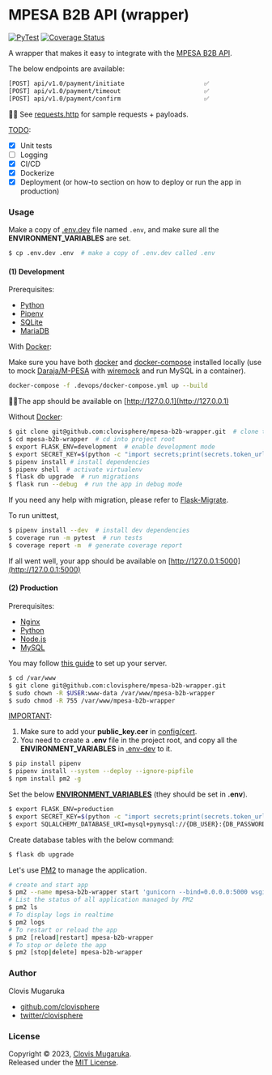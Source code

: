 # MPESA B2B API (wrapper)

[![PyTest](https://github.com/clovisphere/mpesa-b2b-wrapper/actions/workflows/pytest.yml/badge.svg?branch=main)](https://github.com/clovisphere/mpesa-b2b-wrapper/actions/workflows/pytest.yml)
[![Coverage Status](https://coveralls.io/repos/github/clovisphere/mpesa-b2b-wrapper/badge.svg)](https://coveralls.io/github/clovisphere/mpesa-b2b-wrapper)

A wrapper that makes it easy to integrate with the [MPESA B2B API](https://developer.safaricom.co.ke/Documentation).

The below endpoints are available:

```bash
[POST] api/v1.0/payment/initiate                      ✅
[POST] api/v1.0/payment/timeout                       ✅
[POST] api/v1.0/payment/confirm                       ✅
````

☝🏽 See [requests.http](requests.http) for sample requests + payloads.

<u>TODO</u>:

- [x] Unit tests
- [ ] Logging
- [x] CI/CD
- [x] Dockerize
- [x] Deployment (or how-to section on how to deploy or run the app in production)

### Usage

Make a copy of [.env.dev](.env.dev) file named `.env`, and make sure all the **ENVIRONMENT_VARIABLES** are set.

```bash
$ cp .env.dev .env  # make a copy of .env.dev called .env
```

#### (1) Development

Prerequisites:

- [Python](https://www.python.org/downloads/release/python-3112/)
- [Pipenv](https://pipenv.pypa.io/en/latest/)
- [SQLite](https://www.sqlite.org/index.html)
- [MariaDB](https://mariadb.org)

With [Docker](https://www.docker.com/):

Make sure you have both [docker](https://www.docker.com/) and 
[docker-compose](https://docs.docker.com/compose/) installed locally 
(use to mock [Daraja/M-PESA](https://developer.safaricom.co.ke) with [wiremock](https://wiremock.org) 
and run MySQL in a container).

```bash
docker-compose -f .devops/docker-compose.yml up --build
````

☝🏽The app should be available on [http://127.0.0.1](http://127.0.0.1)

Without [Docker](https://www.docker.com/):

```bash
$ git clone git@github.com:clovisphere/mpesa-b2b-wrapper.git  # clone the repo
$ cd mpesa-b2b-wrapper  # cd into project root
$ export FLASK_ENV=development  # enable development mode
$ export SECRET_KEY=$(python -c "import secrets;print(secrets.token_urlsafe(16))") # generate a secret key
$ pipenv install # install dependencies
$ pipenv shell  # activate virtualenv
$ flask db upgrade  # run migrations
$ flask run --debug  # run the app in debug mode
```

If you need any help with migration, please refer to [Flask-Migrate](https://flask-migrate.readthedocs.io/en/latest/).

To run unittest,

```bash
$ pipenv install --dev  # install dev dependencies
$ coverage run -m pytest  # run tests
$ coverage report -m  # generate coverage report
```

If all went well, your app should be available on [http://127.0.0.1:5000](http://127.0.0.1:5000)


#### (2) Production

Prerequisites:

- [Nginx](https://www.nginx.com/)
- [Python](https://www.python.org/downloads/release/python-3112/)
- [Node.js](https://nodejs.org/en/)
- [MySQL](https://www.mysql.com/)

You may follow [this guide](https://www.digitalocean.com/community/tutorials/how-to-serve-flask-applications-with-gunicorn-and-nginx-on-ubuntu-18-04) to set up your server.


```bash
$ cd /var/www
$ git clone git@github.com:clovisphere/mpesa-b2b-wrapper.git
$ sudo chown -R $USER:www-data /var/www/mpesa-b2b-wrapper
$ sudo chmod -R 755 /var/www/mpesa-b2b-wrapper
```

<u>IMPORTANT</u>:

1. Make sure to add your **public_key.cer** in [config/cert](config/cert).
2. You need to create a **.env** file in the project root, and copy all the **ENVIRONMENT_VARIABLES** in [.env-dev](./.env.dev) to it.

```bash
$ pip install pipenv
$ pipenv install --system --deploy --ignore-pipfile
$ npm install pm2 -g
```

Set the below <u>**ENVIRONMENT_VARIABLES**</u> (they should be set in **.env**).

```bash
$ export FLASK_ENV=production
$ export SECRET_KEY=$(python -c "import secrets;print(secrets.token_urlsafe(16))") 
$ export SQLALCHEMY_DATABASE_URI=mysql+pymysql://{DB_USER}:{DB_PASSWORD}@{DB_HOST}/{DB_NAME}
```

Create database tables with the below command:

```bash
$ flask db upgrade
```

Let's use [PM2](https://pm2.keymetrics.io/) to manage the application.

```bash
# create and start app
$ pm2 --name mpesa-b2b-wrapper start 'gunicorn --bind=0.0.0.0:5000 wsgi:app --workers=4 --timeout=120 --log-level=info'
# List the status of all application managed by PM2
$ pm2 ls
# To display logs in realtime
$ pm2 logs
# To restart or reload the app
$ pm2 [reload|restart] mpesa-b2b-wrapper
# To stop or delete the app
$ pm2 [stop|delete] mpesa-b2b-wrapper
```

### Author

Clovis Mugaruka

- [github.com/clovisphere](https://github.com/clovisphere)
- [twitter/clovisphere](https://twitter.com/clovisphere)

### License

Copyright ©️ 2023, [Clovis Mugaruka](https://clovisphere.com).\
Released under the [MIT License](LICENSE).

